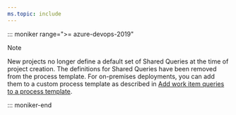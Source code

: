 ```yaml
---
ms.topic: include
---
```


::: moniker range=">= azure-devops-2019"

> [!NOTE]  
> New projects no longer define a default set of Shared Queries at the time of project creation. The definitions for Shared Queries have been removed from the process template. For on-premises deployments, you can add them to a custom process template as described in [Add work item queries to a process template](/azure/devops/reference/process-templates/add-work-item-queries-process-template).

::: moniker-end
